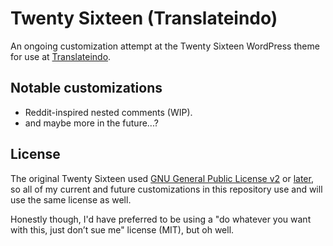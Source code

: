 # Twenty Sixteen (Translateindo)

An ongoing customization attempt at the Twenty Sixteen WordPress theme for use at [Translateindo](https://www.translateindo.com).

## Notable customizations

* Reddit-inspired nested comments (WIP).
* and maybe more in the future...?

## License

The original Twenty Sixteen used [GNU General Public License v2](http://www.gnu.org/licenses/gpl-2.0.html) or [later](https://www.gnu.org/licenses/gpl-3.0.html), so all of my current and future customizations in this repository use and will use the same license as well.

Honestly though, I'd have preferred to be using a "do whatever you want with this, just don’t sue me" license (MIT), but oh well.
